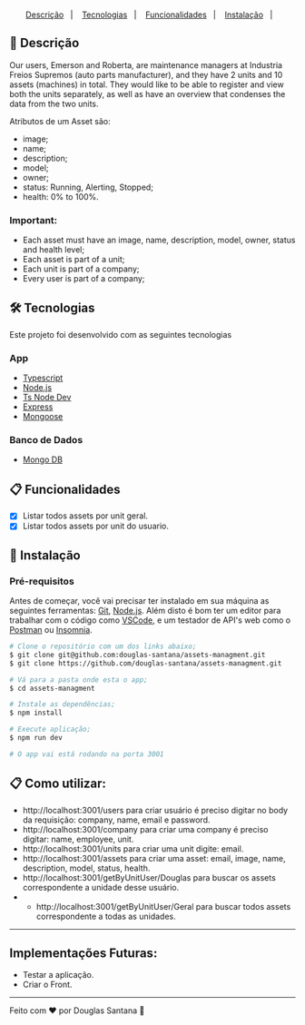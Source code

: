 <h1 align="center">
  <br />
  <a href="https://www.linkedin.com/in/matheus-teodoro-7bb92818a/">
  </a>
</h1>
<p align="center">
  <a href="#page_facing_up-descrição">Descrição</a>&nbsp;&nbsp;&nbsp;|&nbsp;&nbsp;&nbsp;
  <a href="#-tecnologias">Tecnologias</a>&nbsp;&nbsp;&nbsp;|&nbsp;&nbsp;&nbsp;
    <a href="#clipboard-Funcionalidades">Funcionalidades</a>&nbsp;&nbsp;&nbsp;|&nbsp;&nbsp;&nbsp;
  <a href="#closed_book-instalação">Instalação</a>&nbsp;&nbsp;&nbsp;|&nbsp;&nbsp;&nbsp;
</p>

## :page_facing_up: Descrição

Our users, Emerson and Roberta, are maintenance managers at Industria Freios Supremos (auto parts manufacturer), and they have 2 units and 10 assets (machines) in total. They would like to be able to register and view both the units separately, as well as have an overview that condenses the data from the two units.

Atributos de um Asset são:
- image;
- name;
- description;
- model;
- owner;
- status: Running, Alerting, Stopped;
- health: 0% to 100%.

### Important:
- Each asset must have an image, name, description, model, owner, status and health level;
- Each asset is part of a unit;
- Each unit is part of a company;
- Every user is part of a company;


## 🛠 Tecnologias

Este projeto foi desenvolvido com as seguintes tecnologias

### App

- [Typescript](https://www.typescriptlang.org/)
- [Node.js](https://nodejs.org/)
- [Ts Node Dev](https://www.npmjs.com/package/ts-node-dev)
- [Express](https://expressjs.com/pt-br/)
- [Mongoose](https://mongoosejs.com/)

### Banco de Dados

- [Mongo DB](https://www.mongodb.com/atlas/database)


## :clipboard: Funcionalidades

  - [x] Listar todos assets por unit geral.
  - [x] Listar todos assets por unit do usuario.

## :closed_book: Instalação

### Pré-requisitos

Antes de começar, você vai precisar ter instalado em sua máquina as seguintes ferramentas:
[Git](https://git-scm.com), [Node.js](https://nodejs.org/en/).
Além disto é bom ter um editor para trabalhar com o código como [VSCode](https://code.visualstudio.com/),
e um testador de API's web como o [Postman](https://www.postman.com/) ou [Insomnia](https://insomnia.rest/download).


```bash
# Clone o repositório com um dos links abaixo;
$ git clone git@github.com:douglas-santana/assets-managment.git
$ git clone https://github.com/douglas-santana/assets-managment.git

# Vá para a pasta onde esta o app;
$ cd assets-managment

# Instale as dependências;
$ npm install

# Execute aplicação;
$ npm run dev

# O app vai está rodando na porta 3001
```
## :clipboard: Como utilizar:
- http://localhost:3001/users para criar usuário é preciso digitar no body da requisição: company, name, email e password.
- http://localhost:3001/company para criar uma company é preciso digitar: name, employee, unit.
- http://localhost:3001/units para criar uma unit digite: email.
- http://localhost:3001/assets para criar uma asset: email, image, name, description, model, status, health.
- http://localhost:3001/getByUnitUser/Douglas para buscar os assets correspondente a unidade desse usuário.
- - http://localhost:3001/getByUnitUser/Geral para buscar todos assets correspondente a todas as unidades.

---
## Implementações Futuras:
- Testar a aplicação.
- Criar o Front.

---
Feito com ❤️ por Douglas Santana 🚀

